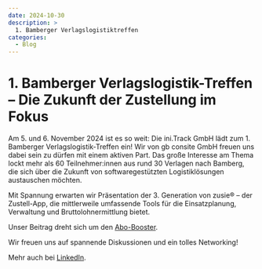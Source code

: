 ```yaml
---
date: 2024-10-30
description: >
  1. Bamberger Verlagslogistiktreffen
categories:
  - Blog
---
```


# 1. Bamberger Verlagslogistik-Treffen – Die Zukunft der Zustellung im Fokus

Am 5. und 6. November 2024 ist es so weit: Die ini.Track GmbH lädt zum 1. Bamberger Verlagslogistik-Treffen ein! Wir von gb consite GmbH freuen uns dabei sein zu dürfen mit einem aktiven Part.
Das große Interesse am Thema lockt mehr als 60 Teilnehmer:innen aus rund 30 Verlagen nach Bamberg, die sich über die Zukunft von softwaregestützten Logistiklösungen austauschen möchten.

Mit Spannung erwarten wir Präsentation der 3. Generation von zusie® – der Zustell-App, die mittlerweile umfassende Tools für die Einsatzplanung, Verwaltung und Bruttolohnermittlung bietet. 

Unser Beitrag dreht sich um den [Abo-Booster](https://go.multiroute.de/handbuch/zusatzmodule/#abo-optimierungsbooster).

Wir freuen uns auf spannende Diskussionen und ein tolles Networking!
<!-- more -->

Mehr auch bei [LinkedIn](https://www.linkedin.com/posts/tobias-konrad-926368146_zusie-initrack-verlagslogistik-activity-7256907637647163393-20sI).
